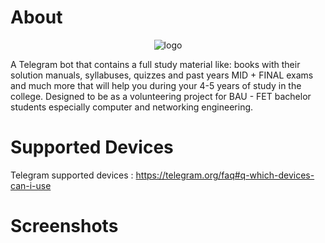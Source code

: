 # About 

<p align="center">
<img src = "https://user-images.githubusercontent.com/72268356/202699348-2c20b2bb-d53d-4d5e-a67f-9e48fb13776c.jpg" alt="logo">
   </p>



   
A Telegram bot that contains a full study material like: books with their solution manuals, syllabuses, quizzes and past years MID + FINAL exams and much more that will help you during your 4-5 years of study in the college.
Designed to be as a volunteering project for BAU - FET bachelor students especially computer and networking engineering.

# Supported Devices
Telegram supported devices : https://telegram.org/faq#q-which-devices-can-i-use

# Screenshots 

